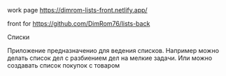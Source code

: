 work page https://dimrom-lists-front.netlify.app/

front for https://github.com/DimRom76/lists-back

Списки

Приложение предназначенио для ведения списков. Например можно делать список дел
с разбиением дел на мелкие задачи. Или можно создавать список покупок с товаром
